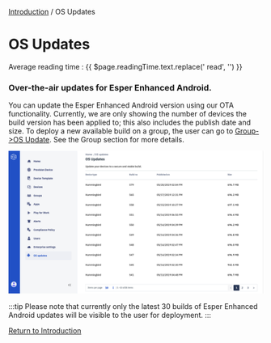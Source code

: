 [Introduction](../../console.md) / OS Updates

# OS Updates
<div class="avg-reading-time" style="margin-top: 0rem;">Average reading time : {{ $page.readingTime.text.replace(' read', '') }}</div>

### Over-the-air updates for Esper Enhanced Android.

You can update the Esper Enhanced Android version using our OTA functionality. Currently, we are only showing the number of devices the build version has been applied to; this also includes the publish date and size. To deploy a new available build on a group, the user can go to [Group->OS Update](../group-management/index.md). See the Group section for more details.

![OS Updates](../../assets/OLD_DASHBOARD/OS.png)

:::tip
Please note that currently only the latest 30 builds of Esper Enhanced Android updates will be visible to the user for deployment.
:::

[Return to Introduction](../index.md)
